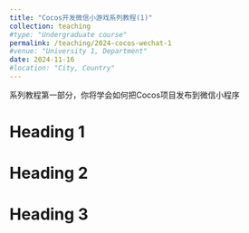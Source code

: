 ```yaml
---
title: "Cocos开发微信小游戏系列教程(1)"
collection: teaching
#type: "Undergraduate course"
permalink: /teaching/2024-cocos-wechat-1
#venue: "University 1, Department"
date: 2024-11-16
#location: "City, Country"
---
```


系列教程第一部分，你将学会如何把Cocos项目发布到微信小程序

Heading 1
======

Heading 2
======

Heading 3
======